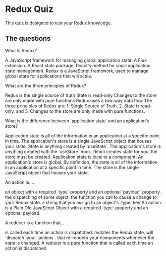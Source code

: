 # Redux Quiz

This quiz is designed to test your Redux knowledge.

## The questions

<quiz>
  <question>
    <p>What is Redux?</p>
    <answer correct>A JavaScript framework for managing global application state.</answer>
    <answer>A Flux extension.</answer>
    <answer>A React state package.</answer>
    <answer>React's method for small application state management.</answer>
  <explanation>Redux is a JavaScript framework, used to manage global state for
  applications that will scale.</explanation>
  </question>
</quiz>

<quiz>
  <question multiple>
    <p>What are the three principles of Redux?</p>
    <answer correct>Redux is the single source of truth</answer>
    <answer correct>State is read-only</answer>
    <answer correct>Changes to the store are only made with pure functions</answer>
    <answer>Redux uses a two-way data flow</answer>
    <explanation>The three principles of Redux are: 1. Single Source of
    Truth, 2. State is read-only, and 3. Changes to the store are only made with
    pure functions.</explanation>
  </question>
</quiz>

<quiz>
  <question>
    <p>What is the difference between `application state` and an application's store?</p>
    <answer correct>Application state is all of the information in an application at a specific point in time. The application's store is
    a single JavaScript object that houses your state.</answer>
  <answer>State is anything created by `useState`. The application's store is
  anything created with the `useStore` hook.</answer>
    <answer>React creates state for you, the store must be created.</answer>
  <answer>Application state is local to a component. An application's store is
  global.</answer>
    <explanation>By definition, the state is all of the information in an
    application at a specific point in time. The store is the single JavaScript object that houses your state.</explanation>
  </question>
</quiz>

<quiz>
  <question>
    <p>An action is....</p>
  <answer correct>an object with a required `type`
  property and an optional `payload` property.</answer>
    <answer>the dispatching of some object.</answer>
    <answer>the function you call to cause a change to your Redux state.</answer>
    <answer>a string that you assign to an object's `type` key</answer>
  <explanation>An action is a Plain Old JavaScript Object with a required `type`
  property and an optional payload.</explanation>
  </question>
</quiz>

<quiz>
  <question>
    <p>A reducer is a function that...</p>
    <answer correct>is called each time an action is dispatched.</answer>
    <answer>mutates the Redux state.</answer>
    <answer>will `dispatch` your `actions`.</answer>
    <answer>that re-renders your components whenever the state is changed.</answer>
    <explanation>A reducer is a pure function that is called each time an action
    is dispatched.</explanation>
  </question>
</quiz>
